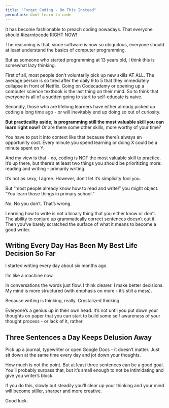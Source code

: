 ```yaml
---
title: "Forget Coding - Do This Instead"
permalink: dont-learn-to-code
---
```


It has become fashionable to preach coding nowadays. That everyone should #learntocode RIGHT NOW!

The reasoning is that, since software is now so ubiquitous, everyone should at least understand the basics of computer programming.

But as someone who started programming at 13 years old, I think this is somewhat lazy thinking.

First of all, most people don’t voluntarily pick up new skills AT ALL. The average person is so tired after the daily 9 to 5 that they immediately collapse in front of Netflix. Going on Codecademy or opening up a computer science textbook is the last thing on their mind. So to think that everyone is all of a sudden going to start to self-educate is naive.

Secondly, those who are lifelong learners have either already picked up coding a long time ago - or will inevitably end up doing so out of curiosity.

**But practicality aside; is programming still the most valuable skill you can learn right now?** Or are there some other skills, more worthy of your time?

You have to put it into context like that because there’s always an opportunity cost. Every minute you spend learning or doing X could be a minute spent on Y.

And my view is that - no, coding is NOT the most valuable skill to practice. It’s up there, but there’s at least two things you should be prioritizing more: reading and writing - primarily writing.

It’s not as sexy, I agree. However, don’t let it’s simplicity fool you.

But “most people already know how to read and write!” you might object. “You learn those things in primary school.”

No. No you don’t. That’s wrong.

Learning how to write is not a binary thing that you either know or don’t. The ability to conjure up grammatically correct sentences doesn’t cut it. Then you’ve barely scratched the surface of what it means to become a good writer.

## Writing Every Day Has Been My Best Life Decision So Far

I started writing every day about six months ago.

I’m like a machine now.

In conversations the words just flow. I think clearer. I make better decisions. My mind is more structured (with emphasis on more - it’s still a mess).

Because writing is thinking, really. Crystalized thinking.

Everyone’s a genius up in their own head. It’s not until you put down your thoughts on paper that you can start to build some self awareness of your thought process - or lack of it, rather.

## Three Sentences a Day Keeps Delusion Away

Pick up a journal, typewriter or open Google Docs - it doesn’t matter. Just sit down at the same time every day and jot down your thoughts.

How much is not the point. But at least three sentences can be a good goal. You’ll probably surpass that, but it’s small enough to not be intimidating and give you writer’s block.

If you do this, slowly but steadily you’ll clear up your thinking and your mind will become stiller, sharper and more creative.

Good luck.
